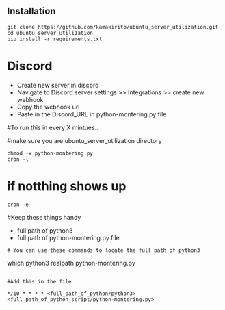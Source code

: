## Installation 
```
git clone https://github.com/kamakirito/ubuntu_server_utilization.git
cd ubuntu_server_utilization
pip install -r requirements.txt
```

# Discord

* Create new server in discord
* Navigate to Discord server settings >> Integrations >> create new webhook
* Copy the webhook url
* Paste in the Discord_URL in python-montering.py file

#To run this in every X mintues.. 

#make sure you are ubuntu_server_utilization directory 
```
chmod +x python-montering.py
cron -l
```
# if notthing shows up 
```
cron -e
```
#Keep these things handy
 * full path of python3
 * full path of python-montering.py file

```
# You can use these commands to locate the full path of python3

```
which python3
realpath python-montering.py
```

#Add this in the file 

*/10 * * * * <full_path_of_python/python3> <full_path_of_python_script/python-montering.py>
